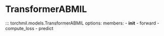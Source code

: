 # TransformerABMIL

::: torchmil.models.TransformerABMIL
    options:
        members:
            - __init__
            - forward
            - compute_loss
            - predict
